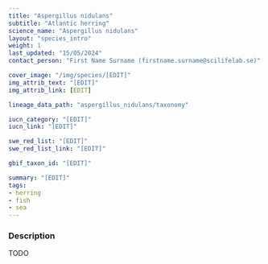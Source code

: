 ```yaml
---
title: "Aspergillus nidulans"
subtitle: "Atlantic herring"
science_name: "Aspergillus nidulans"
layout: "species_intro"
weight: 1
last_updated: "15/05/2024"
contact_person: "First Name Surname (firstname.surname@scilifelab.se)"

cover_image: "/img/species/[EDIT]"
img_attrib_text: "[EDIT]"
img_attrib_link: [EDIT]

lineage_data_path: "aspergillus_nidulans/taxonomy"

iucn_category: "[EDIT]"
iucn_link: "[EDIT]"

swe_red_list: "[EDIT]"
swe_red_list_link: "[EDIT]"

gbif_taxon_id: "[EDIT]"

summary: "[EDIT]"
tags:
- herring
- fish
- sea
---
```


### Description

TODO
